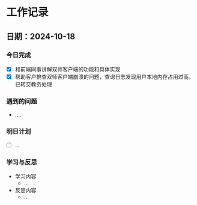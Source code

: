 # 工作记录

## 日期：2024-10-18

### 今日完成

- [x] 和前端同事讲解双师客户端的功能和具体实现
- [x] 帮助客户排查双师客户端崩溃的问题，查询日志发现用户本地内存占用过高，已转交教务处理

### 遇到的问题

- ....

### 明日计划

- [ ] ...

### 学习与反思

- 学习内容
  - ...
- 反思内容
  - ...

